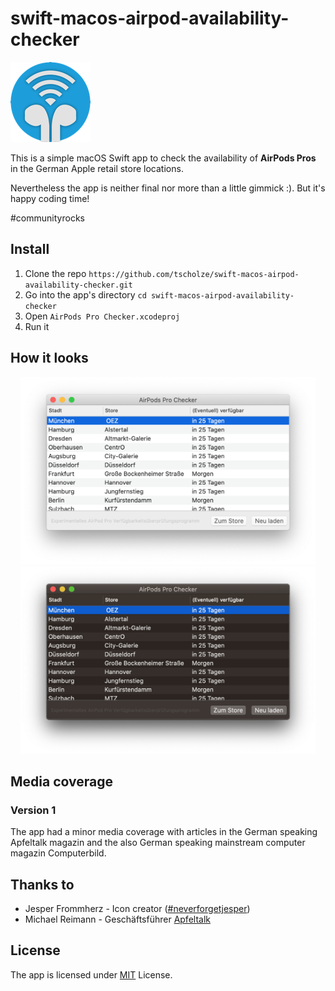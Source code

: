 # swift-macos-airpod-availability-checker

![Logo](docs/icon.png "Logo (Jesper Frommherz, Michael Reimann)")

This is a simple macOS Swift app to check the availability of **AirPods Pros** in the German Apple retail store locations. 

Nevertheless the app is neither final nor more than a little gimmick :). But it's happy coding time!

#communityrocks

## Install
1. Clone the repo `https://github.com/tscholze/swift-macos-airpod-availability-checker.git`
2. Go into the app's directory `cd swift-macos-airpod-availability-checker`
4. Open `AirPods Pro Checker.xcodeproj`
5. Run it

## How it looks

<div style="text-align:center">
	<a href="docs/screenshot-light.png">
		<img src="docs/screenshot-light.png" height="300px" />
	</a>

<a href="docs/screenshot-dark.png">
		<img src="docs/screenshot-dark.png" height="300px" />
	</a>
</div>

## Media coverage
### Version 1
The app had a minor media coverage with articles in the German speaking Apfeltalk magazin and the also German speaking mainstream computer magazin Computerbild.

## Thanks to
- Jesper Frommherz - Icon creator ([#neverforgetjesper](https://twitter.com/hashtag/neverforgetjesper))
- Michael Reimann - Geschäftsführer [Apfeltalk](https://apfeltalk.de)

## License
The app is licensed under [MIT](https://en.wikipedia.org/wiki/MIT_License) License.
